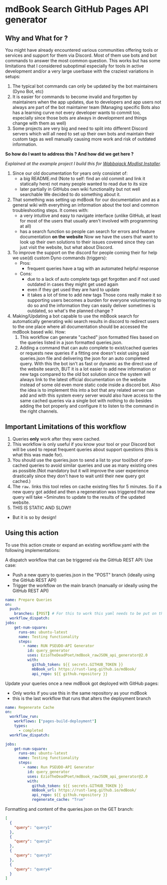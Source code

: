# mdBook Search GitHub Pages API generator

## Why and What for ?

You might have already encountered various communities offering tools or services and support for them via Discord. Most of them use bots and bot commands to answer the most common question. This works but has some limitations that I considered suboptimal especially for tools in active development and/or a very large userbase with the craziest variations in setups:

1. The typical bot commands can only be updated by the bot maintainers (Dyno Bot, etc)
2. It is easier for commands to become invalid and forgotten by maintainers when the app updates, due to developers and app users not always are part of the bot maintainer team (Managing specific Bots also has a learning curve not every developer wants to commit too, especially since those bots are always in development and things change with them as well)
3. Some projects are very big and need to split into different Discord servers which will all need to set up their own bots and maintain their custom tags as well manually causing more work and risk of outdated information.

**So how do I want to address this ? And how did we get here ?**

*Explained at the example project I build this for [Wabbajack Modlist Installer](https://wiki.wabbajack.org).*

1. Since our old documentation for years only consistet of: 
   - a big README.md (Note to self: find an old commit and link it statically here) not many people wanted to read due to its size
   - later partially in GitHubs own wiki functionality but not well searchable
   We decided to do something about it.
2. That something was setting up mdBook for our documentation and as a general wiki with everything an information about the tool and common troubleshooting steps. It comes with:
   - a very intuitive and easy to navigate interface (unlike GitHub, at least for most of the users that usually aren't involved with programming at all)
   - has a search function so people can search for errors and feature documentation **on the website**
   Now we have the users that want to look up their own solutions to their issues covered since they can just visit the website, but what about Discord.
3. To improve the support on the discord for people coming their for help we use(d) custom Dyno commands (triggers):
   - Pros:
     - frequent queries have a tag with an automated helpful response
   - Cons:
     - due to a lack of auto complete tags get forgotten and if not used outdated in cases they might get used again
     - even if they get used they are hard to update
     - it takes a lot of time to add new tags
     Those cons really make it so supporting users becomes a burden for everyone volunteering to do so and the information they can easily deliver sometimes is outdated, so what's the planned change ?
4. Making/Updating a bot capable to use the mbBook search for automatically generating wiki search results in discord to redirect users to the one place where all documentation should be accessed the mdBook based wiki. How:
   1. This workflow can generate "cached" json formatted files based on the queries listed in a json formatted queries.json.
   2. Adding a command that can auto complete to exist/cached queries or requests new queries if a fitting one doesn't exist using said queries.json file and delivering the json for an auto completeed query.
   With this the bot isn't as fast or dynamic as the direct use of the website search, BUT it is a lot easier to add new information or new tags compared to the old bot solution since the system will always link to the latest official documentation on the website instead of some old even more static code inside a discord bot. Also the idea is to implement this into a bot that any related server can add and with this system every server would also have access to the same cached queries via a single bot with nothing to do besides adding the bot properly and configure it to listen to the command in the right channels.

## Important Limitations of this workflow

1. Queries **only** work after they were cached.
2. This workflow is only useful if you know your tool or your Discord bot will be used to repeat frequent queries  about support questions (this is what this was made for).
3. You should use the queries.json to send a list to your tool/bot of pre-cached queries to avoid similar queries and use as many existing ones as possible.(Not mandatory but it will improve the user experience drastically since they don't have to wait until their new query got cached.)
4. The `raw.` links this tool relies on cache existing files for 5 minutes. So if a new query got added and then a regeneration was triggered that new query will take ~5minutes to update to the results of the updated website.
5. THIS IS STATIC AND SLOW!!
  - But it is so by design!

## Using this action

To use this action create or expand an existing workflow.yaml with the following implementations:

A dispatch workflow that can be triggered via the GitHub REST API:
Use case:

  - Push a new query to queries.json in the "POST" branch (ideally using the GitHub REST API)
  - Trigger the workflow on the main branch (manually or ideally using the GitHub REST API)

```yaml
name: Prepare Queries
on:
  push: 
    branches: [POST] # For this to work this yaml needs to be put on the POST branch
  workflow_dispatch:
jobs:
    get-num-square:
      runs-on: ubuntu-latest
      name: Testing functionality
      steps:
        - name: RUN PSEUDO-API Generator
          id: query_generator
          uses: EzioTheDeadPoet/mdBook_rawJSON_api_generator@2.0
          with:
            github_token: ${{ secrets.GITHUB_TOKEN }}
            mbBook_url: https://rust-lang.github.io/mdBook/
            api_repo: ${{ github.repository }}

```

Update your queries once a new mdBook got deployed with GitHub pages:

  - Only works if you use this in the same repository as your mdBook
  - this is the last workflow that runs that alters the deployment branch

```yaml
name: Regenerate Cache
on:
  workflow_run:
    workflows: ["pages-build-deployment"] 
    types:
      - completed
  workflow_dispatch:

jobs:
    get-num-square:
      runs-on: ubuntu-latest
      name: Testing functionality
      steps:
        - name: Run PSEUDO-API Generator
          id: query_generator
          uses: EzioTheDeadPoet/mdBook_rawJSON_api_generator@2.0
          with:
            github_token: ${{ secrets.GITHUB_TOKEN }}
            mbBook_url: https://rust-lang.github.io/mdBook/
            api_repo: ${{ github.repository }}
            regenerate_cache: "True"
```

Formatting and content of the queries.json on the GET branch:
```json
[
  {
    "query": "query1"
  },
  {
    "query": "query2"
  },
  {
    "query": "query3"
  },
  {
    "query": "query4"
  }
]
```
